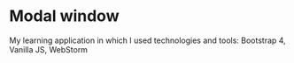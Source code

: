 # Modal window

My learning application in which I used technologies and tools: Bootstrap 4, Vanilla JS, WebStorm
